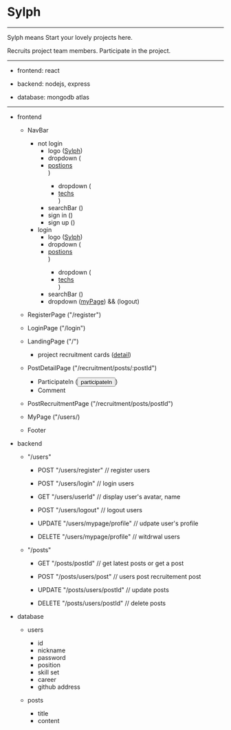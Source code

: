 # Sylph


***


Sylph means Start your lovely projects here.




Recruits project team members. Participate in the project.


***


- frontend: react


- backend: nodejs, express


- database: mongodb atlas


***


- frontend

    - NavBar
        - not login
            - logo (<a href="/">Sylph</a>)
            - dropdown (<li><a href="/category/positions">postions</a></li>)
                - dropdown (<li><a href="/category/techs">techs</a></li>)
            - searchBar (<?></?>)
            - sign in (<a href="/login"></a>)
            - sign up (<a href="/register"></a>)
        - login
            - logo (<a href="/">Sylph</a>)
            - dropdown (<li><a href="/category/positions">postions</a></li>)
                - dropdown (<li><a href="/category/techs">techs</a></li>)
            - searchBar (<?></?>)
            - dropdown (<a href="/myPage">myPage</a>) && (<a>logout</a>)

    - RegisterPage ("/register")


    - LoginPage ("/login")


    - LandingPage ("/")
        - project recruitment cards (<a href="/recruitment/posts/:postId">detail</a>)


    - PostDetailPage ("/recruitment/posts/:postId")
        - ParticipateIn (<button onClick={participateInHandler}>participateIn</button>)
        - Comment


    - PostRecruitmentPage ("/recruitment/posts/postId")


    - MyPage ("/users/)


    - Footer




- backend


    - "/users"


        - POST "/users/register" // register users


        - POST "/users/login" // login users


        - GET "/users/userId" // display user's avatar, name


        - POST "/users/logout" // logout users


        - UPDATE "/users/mypage/profile" // udpate user's profile


        - DELETE "/users/mypage/profile" // witdrwal users


    - "/posts"


        - GET "/posts/postId" // get latest posts or get a post


        - POST "/posts/users/post" // users post recruitement post


        - UPDATE "/posts/users/postId" // update posts


        - DELETE "/posts/users/postId" // delete posts


- database


    - users
        - id
        - nickname
        - password
        - position
        - skill set
        - career
        - github address


    - posts
        - title
        - content